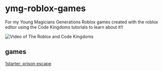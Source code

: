 # ymg-roblox-games
For my Young Magicians Generations Roblox games created with the roblox editor using the Code Kingdoms tutorials to learn about it!!

![Video of The Roblox and Code Kingdoms](robloxAndCodeKingdoms.jpg)

## games
[1starter: prison escape](https://www.roblox.com/games/2625206473/AmGuiHus-Prison-Escape?fbclid=IwAR3wyV9B45uZUkudj7PpZc4nqsXqi24DyNlEN2wRNdQpxDWqmZzNQYkPBUw)

